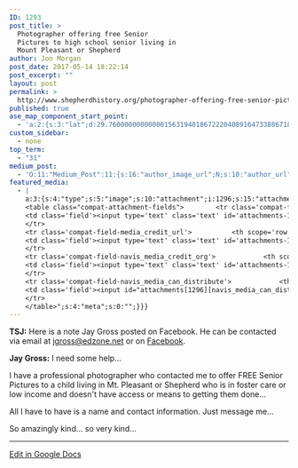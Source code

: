 ```yaml
---
ID: 1293
post_title: >
  Photographer offering free Senior
  Pictures to high school senior living in
  Mount Pleasant or Shepherd
author: Jon Morgan
post_date: 2017-05-14 18:22:14
post_excerpt: ""
layout: post
permalink: >
  http://www.shepherdhistory.org/photographer-offering-free-senior-pictures-to-high-school-senior-living-in-mount-pleasant-or-shepherd/
published: true
ase_map_component_start_point:
  - 'a:2:{s:3:"lat";d:29.760000000000001563194018672220408916473388671875;s:3:"lng";d:-95.3799999999999954525264911353588104248046875;}'
custom_sidebar:
  - none
top_term:
  - "31"
medium_post:
  - 'O:11:"Medium_Post":11:{s:16:"author_image_url";N;s:10:"author_url";N;s:11:"byline_name";N;s:12:"byline_email";N;s:10:"cross_link";s:2:"no";s:2:"id";N;s:21:"follower_notification";s:3:"yes";s:7:"license";s:19:"all-rights-reserved";s:14:"publication_id";s:12:"881fb60cdbf3";s:6:"status";s:4:"none";s:3:"url";N;}'
featured_media:
  - |
    a:3:{s:4:"type";s:5:"image";s:10:"attachment";i:1296;s:15:"attachment_data";a:33:{s:2:"id";i:1296;s:5:"title";s:17:"camera-icon-800px";s:8:"filename";s:21:"camera-icon-800px.png";s:3:"url";s:79:"http://www.shepherdhistory.org/wp-content/uploads/2017/05/camera-icon-800px.png";s:4:"link";s:50:"http://www.shepherdhistory.org/?attachment_id=1296";s:3:"alt";s:0:"";s:6:"author";s:1:"1";s:11:"description";s:0:"";s:7:"caption";s:0:"";s:4:"name";s:17:"camera-icon-800px";s:6:"status";s:7:"inherit";s:10:"uploadedTo";i:1293;s:4:"date";i:1494766489000;s:8:"modified";i:1494766489000;s:9:"menuOrder";i:0;s:4:"mime";s:9:"image/png";s:4:"type";s:5:"image";s:7:"subtype";s:3:"png";s:4:"icon";s:67:"http://www.shepherdhistory.org/wp-includes/images/media/default.png";s:13:"dateFormatted";s:12:"May 14, 2017";s:6:"nonces";a:3:{s:6:"update";s:10:"4cb96a480d";s:6:"delete";s:10:"61657ad6d1";s:4:"edit";s:10:"166c686269";}s:8:"editLink";s:70:"http://www.shepherdhistory.org/wp-admin/post.php?post=1296&action=edit";s:4:"meta";b:0;s:10:"authorName";s:10:"Jon Morgan";s:14:"uploadedToLink";s:70:"http://www.shepherdhistory.org/wp-admin/post.php?post=1293&action=edit";s:15:"uploadedToTitle";s:35:"Free Photography services available";s:15:"filesizeInBytes";i:32641;s:21:"filesizeHumanReadable";s:5:"32 KB";s:6:"height";i:800;s:5:"width";i:800;s:11:"orientation";s:9:"landscape";s:5:"sizes";a:4:{s:9:"thumbnail";a:4:{s:6:"height";i:140;s:5:"width";i:140;s:3:"url";s:87:"http://www.shepherdhistory.org/wp-content/uploads/2017/05/camera-icon-800px-140x140.png";s:11:"orientation";s:9:"landscape";}s:6:"medium";a:4:{s:6:"height";i:336;s:5:"width";i:336;s:3:"url";s:87:"http://www.shepherdhistory.org/wp-content/uploads/2017/05/camera-icon-800px-336x336.png";s:11:"orientation";s:9:"landscape";}s:5:"large";a:4:{s:6:"height";i:771;s:5:"width";i:771;s:3:"url";s:87:"http://www.shepherdhistory.org/wp-content/uploads/2017/05/camera-icon-800px-771x771.png";s:11:"orientation";s:9:"landscape";}s:4:"full";a:4:{s:3:"url";s:79:"http://www.shepherdhistory.org/wp-content/uploads/2017/05/camera-icon-800px.png";s:6:"height";i:800;s:5:"width";i:800;s:11:"orientation";s:9:"landscape";}}s:6:"compat";a:2:{s:4:"item";s:1723:"<input type="hidden" name="attachments[1296][menu_order]" value="0" /><p class="media-types media-types-required-info">Required fields are marked <span class="required">*</span></p>
    <table class="compat-attachment-fields">		<tr class='compat-field-media_credit'>			<th scope='row' class='label'><label for='attachments-1296-media_credit'><span class='alignleft'>Credit</span><br class='clear' /></label></th>
    <td class='field'><input type='text' class='text' id='attachments-1296-media_credit' name='attachments[1296][media_credit]' value=''  /></td>
    </tr>
    <tr class='compat-field-media_credit_url'>			<th scope='row' class='label'><label for='attachments-1296-media_credit_url'><span class='alignleft'>Credit URL</span><br class='clear' /></label></th>
    <td class='field'><input type='text' class='text' id='attachments-1296-media_credit_url' name='attachments[1296][media_credit_url]' value=''  /></td>
    </tr>
    <tr class='compat-field-navis_media_credit_org'>			<th scope='row' class='label'><label for='attachments-1296-navis_media_credit_org'><span class='alignleft'>Organization</span><br class='clear' /></label></th>
    <td class='field'><input type='text' class='text' id='attachments-1296-navis_media_credit_org' name='attachments[1296][navis_media_credit_org]' value=''  /></td>
    </tr>
    <tr class='compat-field-navis_media_can_distribute'>			<th scope='row' class='label'><label for='attachments-1296-navis_media_can_distribute'><span class='alignleft'>Can<br />distribute?</span><br class='clear' /></label></th>
    <td class='field'><input id="attachments[1296][navis_media_can_distribute]" name="attachments[1296][navis_media_can_distribute]" type="checkbox" value="1"  /></td>
    </tr>
    </table>";s:4:"meta";s:0:"";}}}
---
```

<strong>TSJ:</strong> Here is a note Jay Gross posted on Facebook. He can be contacted via email at <a href="mailto:jgross@edzone.net">jgross@edzone.net</a> or on <a href="https://www.facebook.com/jgross811">Facebook</a>.

<b>Jay Gross:</b> I need some help...

I have a professional photographer who contacted me to offer FREE Senior Pictures to a child living in Mt. Pleasant or Shepherd who is in foster care or low income and doesn't have access or means to getting them done...

All I have to have is a name and contact information. Just message me...

So amazingly kind... so very kind...

<hr />

<a href="https://docs.google.com/document/d/1NFss_HDDtQyxtTPt2SivB0e7KTaAyljy-5C501l5n_0/edit?usp=sharing">Edit in Google Docs</a>